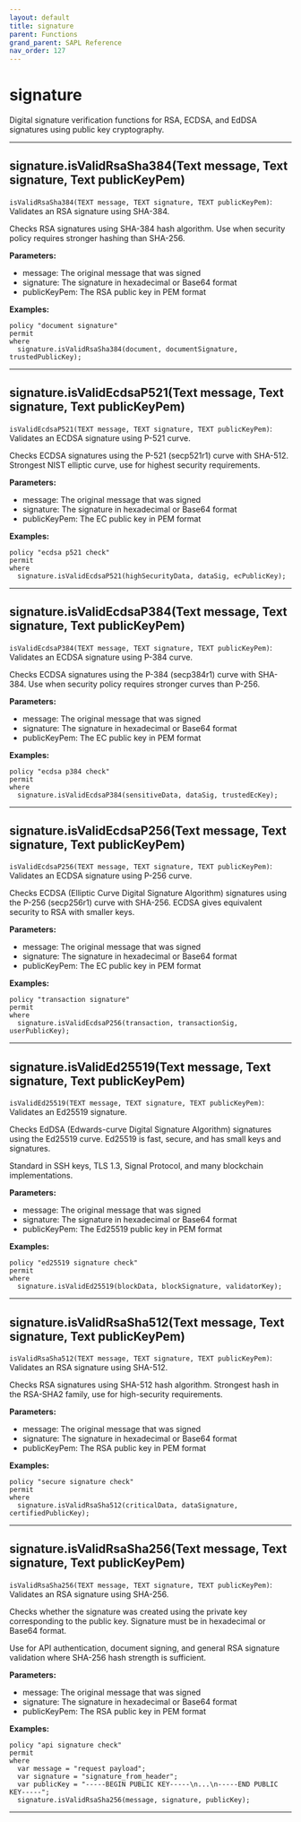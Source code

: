```yaml
---
layout: default
title: signature
parent: Functions
grand_parent: SAPL Reference
nav_order: 127
---
```

# signature

Digital signature verification functions for RSA, ECDSA, and EdDSA signatures using public key cryptography.



---

## signature.isValidRsaSha384(Text message, Text signature, Text publicKeyPem)

```isValidRsaSha384(TEXT message, TEXT signature, TEXT publicKeyPem)```: Validates an RSA signature using SHA-384.

Checks RSA signatures using SHA-384 hash algorithm. Use when security policy
requires stronger hashing than SHA-256.

**Parameters:**
- message: The original message that was signed
- signature: The signature in hexadecimal or Base64 format
- publicKeyPem: The RSA public key in PEM format

**Examples:**
```sapl
policy "document signature"
permit
where
  signature.isValidRsaSha384(document, documentSignature, trustedPublicKey);
```


---

## signature.isValidEcdsaP521(Text message, Text signature, Text publicKeyPem)

```isValidEcdsaP521(TEXT message, TEXT signature, TEXT publicKeyPem)```: Validates an ECDSA signature using P-521 curve.

Checks ECDSA signatures using the P-521 (secp521r1) curve with SHA-512.
Strongest NIST elliptic curve, use for highest security requirements.

**Parameters:**
- message: The original message that was signed
- signature: The signature in hexadecimal or Base64 format
- publicKeyPem: The EC public key in PEM format

**Examples:**
```sapl
policy "ecdsa p521 check"
permit
where
  signature.isValidEcdsaP521(highSecurityData, dataSig, ecPublicKey);
```


---

## signature.isValidEcdsaP384(Text message, Text signature, Text publicKeyPem)

```isValidEcdsaP384(TEXT message, TEXT signature, TEXT publicKeyPem)```: Validates an ECDSA signature using P-384 curve.

Checks ECDSA signatures using the P-384 (secp384r1) curve with SHA-384.
Use when security policy requires stronger curves than P-256.

**Parameters:**
- message: The original message that was signed
- signature: The signature in hexadecimal or Base64 format
- publicKeyPem: The EC public key in PEM format

**Examples:**
```sapl
policy "ecdsa p384 check"
permit
where
  signature.isValidEcdsaP384(sensitiveData, dataSig, trustedEcKey);
```


---

## signature.isValidEcdsaP256(Text message, Text signature, Text publicKeyPem)

```isValidEcdsaP256(TEXT message, TEXT signature, TEXT publicKeyPem)```: Validates an ECDSA signature using P-256 curve.

Checks ECDSA (Elliptic Curve Digital Signature Algorithm) signatures using the
P-256 (secp256r1) curve with SHA-256. ECDSA gives equivalent security to RSA
with smaller keys.

**Parameters:**
- message: The original message that was signed
- signature: The signature in hexadecimal or Base64 format
- publicKeyPem: The EC public key in PEM format

**Examples:**
```sapl
policy "transaction signature"
permit
where
  signature.isValidEcdsaP256(transaction, transactionSig, userPublicKey);
```


---

## signature.isValidEd25519(Text message, Text signature, Text publicKeyPem)

```isValidEd25519(TEXT message, TEXT signature, TEXT publicKeyPem)```: Validates an Ed25519 signature.

Checks EdDSA (Edwards-curve Digital Signature Algorithm) signatures using the
Ed25519 curve. Ed25519 is fast, secure, and has small keys and signatures.

Standard in SSH keys, TLS 1.3, Signal Protocol, and many blockchain implementations.

**Parameters:**
- message: The original message that was signed
- signature: The signature in hexadecimal or Base64 format
- publicKeyPem: The Ed25519 public key in PEM format

**Examples:**
```sapl
policy "ed25519 signature check"
permit
where
  signature.isValidEd25519(blockData, blockSignature, validatorKey);
```


---

## signature.isValidRsaSha512(Text message, Text signature, Text publicKeyPem)

```isValidRsaSha512(TEXT message, TEXT signature, TEXT publicKeyPem)```: Validates an RSA signature using SHA-512.

Checks RSA signatures using SHA-512 hash algorithm. Strongest hash in the RSA-SHA2
family, use for high-security requirements.

**Parameters:**
- message: The original message that was signed
- signature: The signature in hexadecimal or Base64 format
- publicKeyPem: The RSA public key in PEM format

**Examples:**
```sapl
policy "secure signature check"
permit
where
  signature.isValidRsaSha512(criticalData, dataSignature, certifiedPublicKey);
```


---

## signature.isValidRsaSha256(Text message, Text signature, Text publicKeyPem)

```isValidRsaSha256(TEXT message, TEXT signature, TEXT publicKeyPem)```: Validates an RSA signature using SHA-256.

Checks whether the signature was created using the private key corresponding to the
public key. Signature must be in hexadecimal or Base64 format.

Use for API authentication, document signing, and general RSA signature validation
where SHA-256 hash strength is sufficient.

**Parameters:**
- message: The original message that was signed
- signature: The signature in hexadecimal or Base64 format
- publicKeyPem: The RSA public key in PEM format

**Examples:**
```sapl
policy "api signature check"
permit
where
  var message = "request payload";
  var signature = "signature_from_header";
  var publicKey = "-----BEGIN PUBLIC KEY-----\n...\n-----END PUBLIC KEY-----";
  signature.isValidRsaSha256(message, signature, publicKey);
```


---

